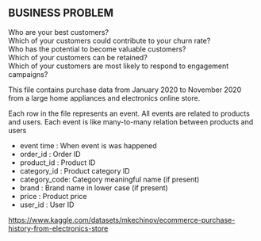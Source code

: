 ## BUSINESS PROBLEM

Who are your best customers?  
Which of your customers could contribute to your churn rate?  
Who has the potential to become valuable customers?  
Which of your customers can be retained?  
Which of your customers are most likely to respond to engagement campaigns?  

This file contains purchase data from January 2020 to November 2020 from a large home appliances and electronics online store.  

Each row in the file represents an event. All events are related to products and users. Each event is like many-to-many relation between products and users

- event time   : When event is was happened  
- order_id     : Order ID
- product_id   : Product ID  
- category_id  : Product category ID  
- category_code: Category meaningful name (if present)  
- brand        : Brand name in lower case (if present)  
- price        : Product price  
- user_id      : User ID

https://www.kaggle.com/datasets/mkechinov/ecommerce-purchase-history-from-electronics-store